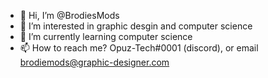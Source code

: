 - 👋 Hi, I’m @BrodiesMods
- 👀 I’m interested in graphic desgin and computer science
- 🌱 I’m currently learning computer science
- 📫 How to reach me? Opuz-Tech#0001 (discord), or email brodiemods@graphic-designer.com
